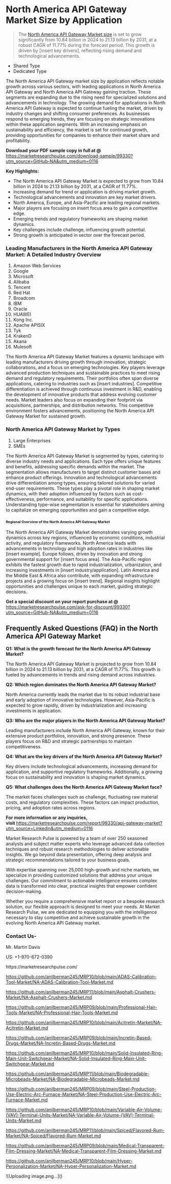 <h1>North America API Gateway Market&nbsp;Size by Application</h1><blockquote><p>The <a href="https://marketresearchpulse.com/download-sample/99330?utm_source=GitHub-NA&amp;utm_medium=0116">North America API Gateway Market size</a> is set to grow significantly from 10.84 billion in 2024 to 21.13 billion by 2031, at a robust CAGR of 11.77% during the forecast period. This growth is driven by [insert key drivers], reflecting rising demand and technological advancements.</p></blockquote><ul><li>Shared Type<li> Dedicated Type</li></ul><p>The North America API Gateway market size by application reflects notable growth across various sectors, with leading applications in North America API Gateway and North America API Gateway gaining traction. These segments are expanding due to the rising need for specialized solutions and advancements in technology. The growing demand for applications in North America API Gateway is expected to continue fueling the market, driven by industry changes and shifting consumer preferences. As businesses respond to emerging trends, they are focusing on strategic innovations within these application segments. With an increasing emphasis on sustainability and efficiency, the market is set for continued growth, providing opportunities for companies to enhance their market share and profitability.</p><p><strong>Download your PDF sample copy in full at @ </strong><a href="https://marketresearchpulse.com/download-sample/99330?utm_source=GitHub-NA&amp;utm_medium=0116">https://marketresearchpulse.com/download-sample/99330?utm_source=GitHub-NA&amp;utm_medium=0116</a></p><p><strong>Key Highlights: </strong></p><ul><li>The North America API Gateway Market is expected to grow from 10.84 billion in 2024 to 21.13 billion by 2031, at a CAGR of 11.77%.</li><li>Increasing demand for trend or application is driving market growth.</li><li>Technological advancements and innovation are key market drivers.</li><li>North America, Europe, and Asia-Pacific are leading regional markets.</li><li>Major players are focusing on insert focus area to gain a competitive edge.</li><li>Emerging trends and regulatory frameworks are shaping market dynamics.</li><li>Key challenges include challenge, influencing growth potential.</li><li>Strong growth is anticipated in sector over the forecast period.</li></ul><h3>Leading Manufacturers in the North America API Gateway Market: A Detailed Industry Overview</h3><ol><li>Amazon Web Services</li><li>Google</li><li>Microsoft</li><li>Alibaba</li><li>Tencent</li><li>Red Hat</li><li>Broadcom</li><li>IBM</li><li>Oracle</li><li>HUAWEI</li><li>Kong Inc.</li><li>Apache APISIX</li><li>Tyk</li><li>KrakenD</li><li>Akana</li><li>Mulesoft</li></ol><div class="flex max-w-full flex-col flex-grow"><div class="min-h-8 text-message flex w-full flex-col items-end gap-2 whitespace-normal break-words [.text-message+&amp;]:mt-5" dir="auto" data-message-author-role="assistant" data-message-id="fd8432e4-4910-450d-b182-61b7bfb0a01f" data-message-model-slug="gpt-4o"><div class="flex w-full flex-col gap-1 empty:hidden first:pt-[3px]"><div class="markdown prose w-full break-words dark:prose-invert light"><p>The North America API Gateway Market features a dynamic landscape with leading manufacturers driving growth through innovation, strategic collaborations, and a focus on emerging technologies. Key players leverage advanced production techniques and sustainable practices to meet rising demand and regulatory requirements. Their portfolios often span diverse applications, catering to industries such as [insert industries]. Competitive differentiation is achieved through continuous investment in R&amp;D, enabling the development of innovative products that address evolving customer needs. Market leaders also focus on expanding their footprint via acquisitions, partnerships, and distribution networks. This competitive environment fosters advancements, positioning the North America API Gateway Market for sustained growth.</p></div></div></div></div><h3>North America API Gateway Market by Types</h3><ol><li>Large Enterprises<li> SMEs</li></ol><div class="flex max-w-full flex-col flex-grow"><div class="min-h-8 text-message flex w-full flex-col items-end gap-2 whitespace-normal break-words [.text-message+&amp;]:mt-5" dir="auto" data-message-author-role="assistant" data-message-id="084470be-0bb7-4664-bddf-5156b4f41249" data-message-model-slug="gpt-4o-mini"><div class="flex w-full flex-col gap-1 empty:hidden first:pt-[3px]"><div class="markdown prose w-full break-words dark:prose-invert light"><p>The North America API Gateway Market is segmented by types, catering to diverse industry needs and applications. Each type offers unique features and benefits, addressing specific demands within the market. The segmentation allows manufacturers to target distinct customer bases and enhance product offerings. Innovation and technological advancements drive differentiation among types, ensuring tailored solutions for varied end-user requirements. These types play a pivotal role in shaping market dynamics, with their adoption influenced by factors such as cost-effectiveness, performance, and suitability for specific applications. Understanding type-wise segmentation is essential for stakeholders aiming to capitalize on emerging opportunities and gain a competitive edge.</p></div></div></div></div><h3><span style="font-size: 11px;">Regional Overview of the North America API Gateway Market</span></h3><div class="flex max-w-full flex-col flex-grow"><div class="min-h-8 text-message flex w-full flex-col items-end gap-2 whitespace-normal break-words [.text-message+&amp;]:mt-5" dir="auto" data-message-author-role="assistant" data-message-id="e9038762-ce64-4e30-91c9-9bd413514231" data-message-model-slug="gpt-4o-mini"><div class="flex w-full flex-col gap-1 empty:hidden first:pt-[3px]"><div class="markdown prose w-full break-words dark:prose-invert light"><p>The North America API Gateway Market demonstrates varying growth dynamics across key regions, influenced by economic conditions, industrial activity, and regulatory frameworks. North America leads with advancements in technology and high adoption rates in industries like [insert example]. Europe follows, driven by innovation and strong governmental support for [insert focus area]. The Asia-Pacific region exhibits the fastest growth due to rapid industrialization, urbanization, and increasing investments in [insert industry/application]. Latin America and the Middle East &amp; Africa also contribute, with expanding infrastructure projects and a growing focus on [insert trend]. Regional insights highlight opportunities and challenges unique to each market, guiding strategic decisions.</p></div></div></div></div><p><strong>Get a special discount on your report purchase at @ </strong><a href="https://marketresearchpulse.com/ask-for-discount/99330?utm_source=GitHub-NA&amp;utm_medium=0116">https://marketresearchpulse.com/ask-for-discount/99330?utm_source=GitHub-NA&amp;utm_medium=0116</a></p><h2>Frequently Asked Questions (FAQ) in the North America API Gateway Market</h2><p><strong>Q1: What is the growth forecast for the North America API Gateway Market?</strong></p><p>The North America API Gateway Market is projected to grow from 10.84 billion in 2024 to 21.13 billion by 2031, at a CAGR of 11.77%. This growth is fueled by advancements in trends and rising demand across industries.</p><p><strong>Q2: Which region dominates the North America API Gateway Market?</strong></p><p>North America currently leads the market due to its robust industrial base and early adoption of innovative technologies. However, Asia-Pacific is expected to grow rapidly, driven by industrialization and increasing investments in application.</p><p><strong>Q3: Who are the major players in the North America API Gateway Market?</strong></p><p>Leading manufacturers include North America API Gateway, known for their extensive product portfolios, innovation, and strong presence. These players focus on R&amp;D and strategic partnerships to maintain competitiveness.</p><p><strong>Q4: What are the key drivers of the North America API Gateway Market?</strong></p><p>Key drivers include technological advancements, increasing demand for application, and supportive regulatory frameworks. Additionally, a growing focus on sustainability and innovation is shaping market dynamics.</p><p><strong>Q5: What challenges does the North America API Gateway Market face?</strong></p><p>The market faces challenges such as challenge, fluctuating raw material costs, and regulatory complexities. These factors can impact production, pricing, and adoption rates across regions.</p><p><strong>For more information or any inquiries, visit&nbsp;</strong><a href="https://marketresearchpulse.com/report/99330/api-gateway-market?utm_source=Linkedin&utm_medium=0116">https://marketresearchpulse.com/report/99330/api-gateway-market?utm_source=Linkedin&utm_medium=0116</a></p><p>Market Research Pulse is powered by a team of over 250 seasoned analysts and subject matter experts who leverage advanced data collection techniques and robust research methodologies to deliver actionable insights. We go beyond data presentation, offering deep analysis and strategic recommendations tailored to your business goals.</p><p>With expertise spanning over 25,000 high-growth and niche markets, we specialize in providing customized solutions that address your unique challenges. Our commitment to actionable intelligence ensures complex data is transformed into clear, practical insights that empower confident decision-making.</p><p>Whether you require a comprehensive market report or a bespoke research solution, our flexible approach is designed to meet your needs. At Market Research Pulse, we are dedicated to equipping you with the intelligence necessary to stay competitive and achieve sustainable growth in the evolving North America API Gateway market.</p><h3><strong>Contact Us-</strong></h3><p>Mr. Martin Davis</p><p>US: +1-970-672-0390</p><p>https://marketresearchpulse.com/</p><p><a href="https://github.com/anilberman245/MRP10/blob/main/ADAS-Calibration-Tool-Market/NA-ADAS-Calibration-Tool-Market.md">https://github.com/anilberman245/MRP10/blob/main/ADAS-Calibration-Tool-Market/NA-ADAS-Calibration-Tool-Market.md</a></p><p><a href="https://github.com/anilberman245/MRP11/blob/main/Asphalt-Crushers-Market/NA-Asphalt-Crushers-Market.md">https://github.com/anilberman245/MRP11/blob/main/Asphalt-Crushers-Market/NA-Asphalt-Crushers-Market.md</a></p><p><a href="https://github.com/anilberman245/MRP09/blob/main/Professional-Hair-Tools-Market/NA-Professional-Hair-Tools-Market.md">https://github.com/anilberman245/MRP09/blob/main/Professional-Hair-Tools-Market/NA-Professional-Hair-Tools-Market.md</a></p><p><a href="https://github.com/anilberman245/MRP10/blob/main/Acitretin-Market/NA-Acitretin-Market.md">https://github.com/anilberman245/MRP10/blob/main/Acitretin-Market/NA-Acitretin-Market.md</a></p><p><a href="https://github.com/anilberman245/MRP09/blob/main/Incretin-Based-Drugs-Market/NA-Incretin-Based-Drugs-Market.md">https://github.com/anilberman245/MRP09/blob/main/Incretin-Based-Drugs-Market/NA-Incretin-Based-Drugs-Market.md</a></p><p><a href="https://github.com/anilberman245/MRP10/blob/main/Solid-Insulated-Ring-Main-Unit-Switchgear-Market/NA-Solid-Insulated-Ring-Main-Unit-Switchgear-Market.md">https://github.com/anilberman245/MRP10/blob/main/Solid-Insulated-Ring-Main-Unit-Switchgear-Market/NA-Solid-Insulated-Ring-Main-Unit-Switchgear-Market.md</a></p><p><a href="https://github.com/anilberman245/MRP11/blob/main/Biodegradable-Microbeads-Market/NA-Biodegradable-Microbeads-Market.md">https://github.com/anilberman245/MRP11/blob/main/Biodegradable-Microbeads-Market/NA-Biodegradable-Microbeads-Market.md</a></p><p><a href="https://github.com/anilberman245/MRP09/blob/main/Steel-Production-Use-Electric-Arc-Furnace-Market/NA-Steel-Production-Use-Electric-Arc-Furnace-Market.md">https://github.com/anilberman245/MRP09/blob/main/Steel-Production-Use-Electric-Arc-Furnace-Market/NA-Steel-Production-Use-Electric-Arc-Furnace-Market.md</a></p><p><a href="https://github.com/anilberman245/MRP10/blob/main/Variable-Air-Volume-(VAV)-Terminal-Units-Market/NA-Variable-Air-Volume-(VAV)-Terminal-Units-Market.md">https://github.com/anilberman245/MRP10/blob/main/Variable-Air-Volume-(VAV)-Terminal-Units-Market/NA-Variable-Air-Volume-(VAV)-Terminal-Units-Market.md</a></p><p><a href="https://github.com/anilberman245/MRP11/blob/main/Spiced/Flavored-Rum-Market/NA-Spiced/Flavored-Rum-Market.md">https://github.com/anilberman245/MRP11/blob/main/Spiced/Flavored-Rum-Market/NA-Spiced/Flavored-Rum-Market.md</a></p><p><a href="https://github.com/anilberman245/MRP09/blob/main/Medical-Transparent-Film-Dressing-Market/NA-Medical-Transparent-Film-Dressing-Market.md">https://github.com/anilberman245/MRP09/blob/main/Medical-Transparent-Film-Dressing-Market/NA-Medical-Transparent-Film-Dressing-Market.md</a></p><p><a href="https://github.com/anilberman245/MRP10/blob/main/Hyper-Personalization-Market/NA-Hyper-Personalization-Market.md">https://github.com/anilberman245/MRP10/blob/main/Hyper-Personalization-Market/NA-Hyper-Personalization-Market.md</a></p>
![Uploading image.png…]()
